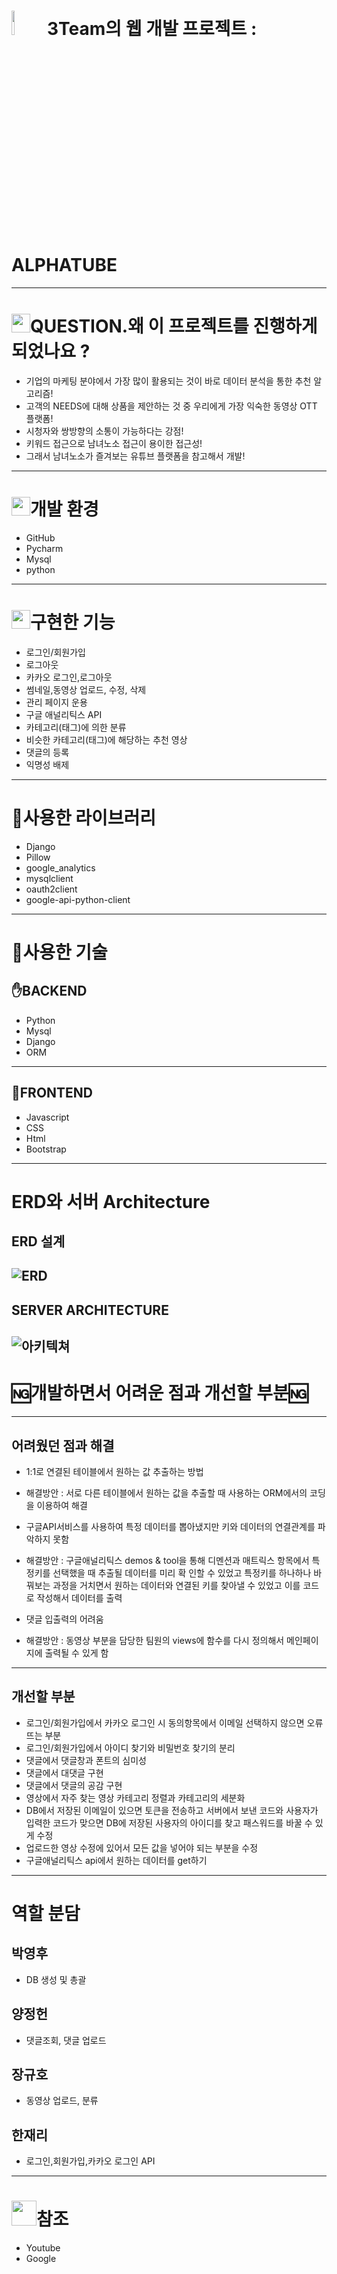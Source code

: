 # <img src="https://cdn.emojidex.com/emoji/seal/youtube.png" width=10% height=10%> 3Team의 웹 개발 프로젝트 : ALPHATUBE 
--------------------------------------
# <img src="https://pic.sopili.net/pub/emoji/twitter/2/72x72/2049.png" width=30 height=30>QUESTION.왜 이 프로젝트를 진행하게 되었나요 ? #
+ 기업의 마케팅 분야에서 가장 많이 활용되는 것이 바로 데이터 분석을 통한 추천 알고리즘!
+ 고객의 NEEDS에 대해 상품을 제안하는 것 중 우리에게 가장 익숙한 동영상 OTT 플랫폼!
+ 시청자와 쌍방향의 소통이 가능하다는 강점!
+ 키워드 접근으로 남녀노소 접근이 용이한 접근성!
+ 그래서 남녀노소가 즐겨보는 유튜브 플랫폼을 참고해서 개발!
--------------------------------------
 # <img src="https://pic.sopili.net/pub/emoji/twitter/2/72x72/1f4bb.png" width=30 height=30>개발 환경 #
+ GitHub
+ Pycharm
+ Mysql
+ python
----------------------------------------
# <img src="https://pic.sopili.net/pub/emoji/twitter/2/72x72/1f5d2.png" width=30 height=30>구현한 기능 #
+ 로그인/회원가입
+ 로그아웃
+ 카카오 로그인,로그아웃
+ 썸네일,동영상 업로드, 수정, 삭제
+ 관리 페이지 운용
+ 구글 애널리틱스 API
+ 카테고리(태그)에 의한 분류
+ 비슷한 카테고리(태그)에 해당하는 추천 영상
+ 댓글의 등록
+ 익명성 배제

------------------------------------
# 📂사용한 라이브러리 #
+ Django
+ Pillow
+ google_analytics
+ mysqlclient
+ oauth2client
+ google-api-python-client
-------------------------------------
# 📓사용한 기술 #
## ✋BACKEND ##
+ Python
+ Mysql
+ Django
+ ORM
-------------
## 🤚FRONTEND ##
+ Javascript
+ CSS
+ Html
+ Bootstrap
--------------------------------------
# ERD와 서버 Architecture #
## ERD 설계 ##
![ERD](https://user-images.githubusercontent.com/97925049/151302210-5db7af27-5efe-4c96-8936-4f8d3fc98f34.png)
-----------------
## SERVER ARCHITECTURE ##
![아키텍쳐](https://user-images.githubusercontent.com/97925049/151467213-892d76ce-7400-4fdf-b66c-583619c01ba4.png)
-----------------------------------
# 🆖개발하면서 어려운 점과 개선할 부분🆖 #
--------------------------------
## 어려웠던 점과 해결 ##
+ 1:1로 연결된 테이블에서 원하는 값 추출하는 방법
* 해결방안 : 서로 다른 테이블에서 원하는 값을 추출할 때 사용하는 ORM에서의 코딩을 이용하여 해결
+ 구글API서비스를 사용하여 특정 데이터를 뽑아냈지만 키와 데이터의 연결관계를 파악하지 못함
* 해결방안 : 구글애널리틱스 demos & tool을 통해 디멘션과 매트릭스 항목에서 특정키를 선택했을 때 추출될 데이터를 미리 확
인할 수 있었고 특정키를 하나하나 바꿔보는 과정을 거치면서 원하는 데이터와
연결된 키를 찾아낼 수 있었고 이를 코드로 작성해서 데이터를 출력
+ 댓글 입출력의 어려움
* 해결방안 : 동영상 부분을 담당한 팀원의 views에 함수를 다시 정의해서 메인페이지에 출력될 수 있게 함
---------------
## 개선할 부분 ##
+ 로그인/회원가입에서 카카오 로그인 시 동의항목에서 이메일 선택하지 않으면 오류뜨는 부분
+ 로그인/회원가입에서 아이디 찾기와 비밀번호 찾기의 분리
+ 댓글에서 댓글창과 폰트의 심미성
+ 댓글에서 대댓글 구현
+ 댓글에서 댓글의 공감 구현
+ 영상에서 자주 찾는 영상 카테고리 정렬과 카테고리의 세분화
+ DB에서 저장된 이메일이 있으면 토큰을 전송하고 서버에서 보낸 코드와 사용자가 입력한 코드가 맞으면 DB에 저장된 사용자의 아이디를 찾고 패스워드를 바꿀 수 있게 수정
+ 업로드한 영상 수정에 있어서 모든 값을 넣어야 되는 부분을 수정
+ 구글애널리틱스 api에서 원하는 데이터를 get하기
---------------------------
# 역할 분담 #
## 박영후 ##
+ DB 생성 및 총괄
## 양정헌 ##
+ 댓글조회, 댓글 업로드
## 장규호 ##
+ 동영상 업로드, 분류
## 한재리 ##
+ 로그인,회원가입,카카오 로그인 API
--------------------------
# <img src="https://pic.sopili.net/pub/emoji/twitter/2/72x72/231b.png" width=40 height=40>참조
+ Youtube
+ Google
